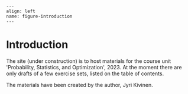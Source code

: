 ```{figure} ../images/rovaniemi.png
---
align: left
name: figure-introduction
---
```


# Introduction


The site (under construction) is to host materials for the course unit 'Probability, Statistics, and Optimization', 2023. At the moment there are only drafts of a few exercise sets, listed on the table of contents.

The materials have been created by the author, Jyri Kivinen. 
